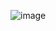 ![image](https://github.com/simon0168/InterfacePT_ICAM/assets/57146945/83d26e1b-08db-4219-9275-811e5271c511)
